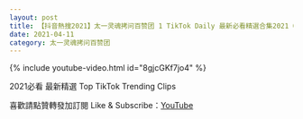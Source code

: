 ```yaml
---
layout: post
title: 【抖音熱搜2021】太一灵魂拷问百赞团 1 TikTok Daily 最新必看精選合集2021 04 11
date: 2021-04-11
category: 太一灵魂拷问百赞团
---
```


{% include youtube-video.html id="8gjcGKf7jo4" %}

2021必看 最新精選 Top TikTok Trending Clips

喜歡請點贊轉發加訂閱 Like & Subscribe：[YouTube](https://www.youtube.com/channel/UCAoR7VcanIPd04uEq_GIylA/videos)

